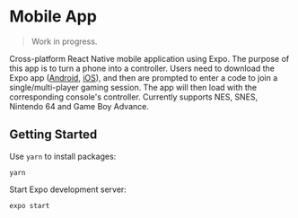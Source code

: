 # Mobile App

> Work in progress.

Cross-platform React Native mobile application using Expo. The purpose of this
app is to turn a phone into a controller. Users need to download the Expo app
([Android](https://play.google.com/store/apps/details?id=host.exp.exponent),
[iOS](https://apps.apple.com/us/app/expo-client/id982107779)), and then are
prompted to enter a code to join a single/multi-player gaming session. The
app will then load with the corresponding console's controller. Currently
supports NES, SNES, Nintendo 64 and Game Boy Advance.

## Getting Started

Use `yarn` to install packages:
```
yarn
```

Start Expo development server:
```
expo start
```
